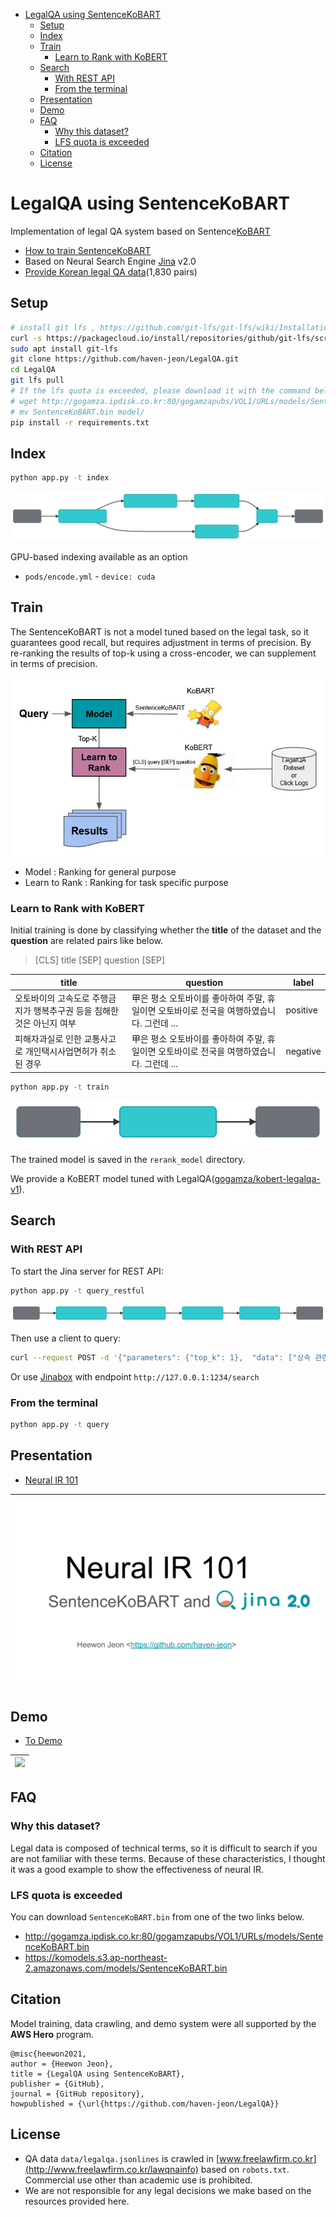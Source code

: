 
<!-- @import "[TOC]" {cmd="toc" depthFrom=1 depthTo=6 orderedList=false} -->

<!-- code_chunk_output -->

- [LegalQA using SentenceKoBART](#legalqa-using-sentencekobart)
  - [Setup](#setup)
  - [Index](#index)
  - [Train](#train)
    - [Learn to Rank with KoBERT](#learn-to-rank-with-kobert)
  - [Search](#search)
    - [With REST API](#with-rest-api)
    - [From the terminal](#from-the-terminal)
  - [Presentation](#presentation)
  - [Demo](#demo)
  - [FAQ](#faq)
    - [Why this dataset?](#why-this-dataset)
    - [LFS quota is exceeded](#lfs-quota-is-exceeded)
  - [Citation](#citation)
  - [License](#license)

<!-- /code_chunk_output -->


# LegalQA using SentenceKoBART

Implementation of legal QA system based on Sentence[KoBART](https://github.com/SKT-AI/KoBART)

- [How to train SentenceKoBART](SentenceKoBART)
- Based on Neural Search Engine [Jina](https://github.com/jina-ai/jina) v2.0
- [Provide Korean legal QA data](data/legalqa.jsonlines)(1,830 pairs)


## Setup

```bash
# install git lfs , https://github.com/git-lfs/git-lfs/wiki/Installation
curl -s https://packagecloud.io/install/repositories/github/git-lfs/script.deb.sh | sudo bash
sudo apt install git-lfs
git clone https://github.com/haven-jeon/LegalQA.git
cd LegalQA
git lfs pull
# If the lfs quota is exceeded, please download it with the command below.
# wget http://gogamza.ipdisk.co.kr:80/gogamzapubs/VOL1/URLs/models/SentenceKoBART.bin
# mv SentenceKoBART.bin model/
pip install -r requirements.txt
```

## Index


```sh
python app.py -t index
```

![](data/index.svg)

GPU-based indexing available as an option

- `pods/encode.yml` - `device: cuda`

## Train

The SentenceKoBART is not a model tuned based on the legal task, so it guarantees good recall, but requires adjustment in terms of precision. By re-ranking the results of top-k using a cross-encoder, we can supplement in terms of precision.

![](data/learntorank.jpg)

- Model : Ranking for general purpose
- Learn to Rank : Ranking for task specific purpose

### Learn to Rank with KoBERT

Initial training is done by classifying whether the **title** of the dataset and the **question** are related pairs like below.

> [CLS] title [SEP] question [SEP]

| title  |  question | label | 
|---|---|----|
| 오토바이의 고속도로 주행금지가 행복추구권 등을 침해한 것은 아닌지 여부  | 甲은 평소 오토바이를 좋아하여 주말, 휴일이면 오토바이로 전국을 여행하였습니다. 그런데 ...  | positive |
| 피해자과실로 인한 교통사고로 개인택시사업면허가 취소된 경우  | 甲은 평소 오토바이를 좋아하여 주말, 휴일이면 오토바이로 전국을 여행하였습니다. 그런데 ...  | negative |

```bash
python app.py -t train
```

![](data/train.svg)

The trained model is saved in the `rerank_model` directory.

We provide a KoBERT model tuned with LegalQA([gogamza/kobert-legalqa-v1](https://huggingface.co/gogamza/kobert-legalqa-v1)).


## Search

### With REST API

To start the Jina server for REST API:

```sh
python app.py -t query_restful
```

![](data/query.svg)

Then use a client to query:

```sh
curl --request POST -d '{"parameters": {"top_k": 1},  "data": ["상속 관련 문의"]}' -H 'Content-Type: application/json' 'http://0.0.0.0:1234/search'
````

Or use [Jinabox](https://jina.ai/jinabox.js/) with endpoint `http://127.0.0.1:1234/search`

### From the terminal

```sh
python app.py -t query
```

## Presentation

- [Neural IR 101](http://tiny.one/neuralIR101)

| ![](data/present.png)|
| ------ |

## Demo 

- [To Demo](http://ec2-3-36-123-253.ap-northeast-2.compute.amazonaws.com:7874/)

| ![](data/demo.gif)|
| ------ |


## FAQ

### Why this dataset?

Legal data is composed of technical terms, so it is difficult to search if you are not familiar with these terms. Because of these characteristics, I thought it was a good example to show the effectiveness of neural IR.

### LFS quota is exceeded

You can download `SentenceKoBART.bin` from one of the two links below.

- http://gogamza.ipdisk.co.kr:80/gogamzapubs/VOL1/URLs/models/SentenceKoBART.bin
- https://komodels.s3.ap-northeast-2.amazonaws.com/models/SentenceKoBART.bin

## Citation

Model training, data crawling, and demo system were all supported by the **AWS Hero** program.

```
@misc{heewon2021,
author = {Heewon Jeon},
title = {LegalQA using SentenceKoBART},
publisher = {GitHub},
journal = {GitHub repository},
howpublished = {\url{https://github.com/haven-jeon/LegalQA}}
```


## License

- QA data `data/legalqa.jsonlines` is crawled in [www.freelawfirm.co.kr](http://www.freelawfirm.co.kr/lawqnainfo) based on `robots.txt`. Commercial use other than academic use is prohibited.
- We are not responsible for any legal decisions we make based on the resources provided here.
